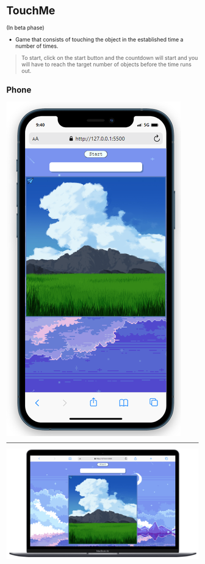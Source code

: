 # TouchMe

(In beta phase)

- Game that consists of touching the object in the established time a number of times.

> To start, click on the start button and the countdown will start and you will have to reach the target number of objects before the time runs out.

## Phone

![En movil](./img/phone.png)

-------------------------------------------

![En pc](./img/laptop.png)
